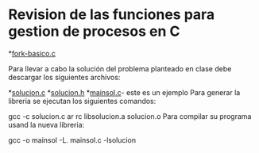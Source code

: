 # Revision  de las funciones para gestion de procesos en C


*[fork-basico.c](fork-basico.c)

Para llevar a cabo la solución del problema planteado en clase debe descargar los siguientes archivos:

*[solucion.c](solucion.c)
*[solucion.h](solucion.h)
*[mainsol.c](mainsol.c)- este es un ejemplo
Para generar la libreria se ejecutan los siguientes comandos:

gcc -c solucion.c
ar rc libsolucion.a solucion.o
Para compilar su programa usand la nueva libreria:

gcc -o mainsol -L. mainsol.c -lsolucion 
